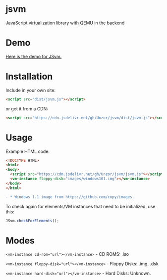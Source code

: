 # jsvm
JavaScript virtualization library with QEMU in the backend
# Demo
[Here is the demo for JSvm.](https://unzor.github.io/jsvm)
# Installation
Include in your own site:
```html
<script src="dist/jsvm.js"></script>
```
or get it from a CDN:
```html
<script src="https://cdn.jsdelivr.net/gh/Unzor/jsvm/dist/jsvm.js"></script>
```

# Usage
Example HTML code:
```html
<!DOCTYPE HTML>
<html>
<body>
  <script src="https://cdn.jsdelivr.net/gh/Unzor/jsvm/jsvm.js"></script>
  <vm-instance floppy-disk="images/windows101.img"></vm-instance>
</body>
</html>
```
```diff
- * Windows 1.1 image from https://github.com/copy/images.
```

To check again for elements/VM instances that need to be initialized, use this:
```javascript
JSvm.checkForElements();
```

# Modes

```<vm-instance cd-rom="url"></vm-instance>``` - CD ROMS: .iso

```<vm-instance floppy-disk="url"></vm-instance>``` - Floppy Disks: .img, .dsk

```<vm-instance hard-disk="url"></vm-instance>``` - Hard Disks: Unknown.
